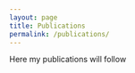 ```yaml
---
layout: page
title: Publications
permalink: /publications/
---
```


Here my publications will follow
